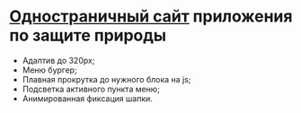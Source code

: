 <h1><a href="https://yaroftd.github.io/Tere/">Одностраничный сайт</a> приложения по защите природы</h1>
<ul>
  <li>Адаптив до 320px;</li>
  <li>Меню бургер;</li>
  <li>Плавная прокрутка до нужного блока на js;</li>
  <li>Подсветкa активного пункта меню;</li>
  <li>Анимированная фиксация шапки.</li>
</ul>
